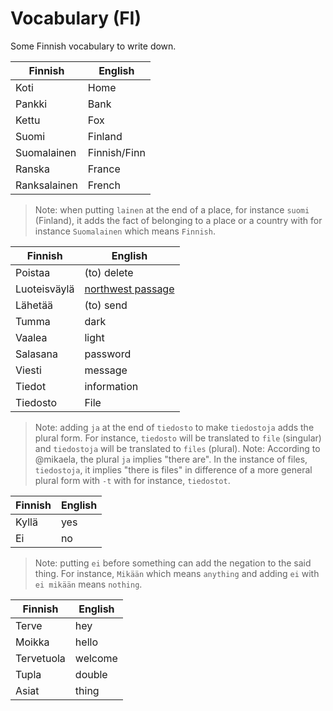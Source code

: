 # Vocabulary (FI)

Some Finnish vocabulary to write down.


| Finnish | English |
| ------- | ------- |
| Koti | Home |
| Pankki | Bank |
| Kettu | Fox |
| Suomi | Finland |
| Suomalainen | Finnish/Finn |
| Ranska | France |
| Ranksalainen | French |

> Note: when putting `lainen` at the end of a place, for instance `suomi` (Finland), it adds the fact of belonging to a place or a country with for instance `Suomalainen` which means `Finnish`.

| Finnish | English |
| ------- | ------- |
| Poistaa | (to) delete |
| Luoteisväylä | [northwest passage](https://fi.wikipedia.org/wiki/Luoteisv%C3%A4yl%C3%A4) |
| Lähetää | (to) send |
| Tumma | dark |
| Vaalea | light |
| Salasana | password |
| Viesti | message |
| Tiedot | information |
| Tiedosto | File |

> Note: adding `ja` at the end of `tiedosto` to make `tiedostoja` adds the plural form. For instance, `tiedosto` will be translated to `file` (singular) and `tiedostoja` will be translated to `files` (plural).
> Note: According to @mikaela, the plural `ja` implies "there are". In the instance of files, `tiedostoja`, it implies "there is files" in difference of a more general plural form with `-t` with for instance, `tiedostot`.

| Finnish | English |
| ------- | ------- |
| Kyllä | yes |
| Ei | no |

> Note: putting `ei` before something can add the negation to the said thing. For instance, `Mikään` which means `anything` and adding `ei` with `ei mikään` means `nothing`.

| Finnish | English |
| ------- | ------- |
| Terve | hey |
| Moikka | hello |
| Tervetuola | welcome |
| Tupla | double |
| Asiat | thing |

